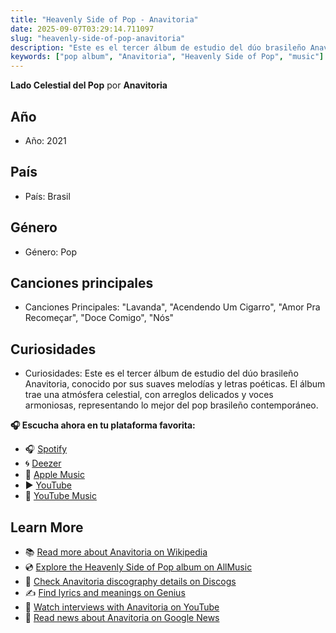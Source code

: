 ```yaml
---
title: "Heavenly Side of Pop - Anavitoria"
date: 2025-09-07T03:29:14.711097
slug: "heavenly-side-of-pop-anavitoria"
description: "Este es el tercer álbum de estudio del dúo brasileño Anavitoria, conocido por sus suaves melodías y letras poéticas."
keywords: ["pop album", "Anavitoria", "Heavenly Side of Pop", "music"]
---
```


**Lado Celestial del Pop** por **Anavitoria**

## Año
- Año: 2021
## País
- País: Brasil
## Género
- Género: Pop
## Canciones principales
- Canciones Principales: "Lavanda", "Acendendo Um Cigarro", "Amor Pra Recomeçar", "Doce Comigo", "Nós"
## Curiosidades
- Curiosidades: Este es el tercer álbum de estudio del dúo brasileño Anavitoria, conocido por sus suaves melodías y letras poéticas. El álbum trae una atmósfera celestial, con arreglos delicados y voces armoniosas, representando lo mejor del pop brasileño contemporáneo.



**🎧 Escucha ahora en tu plataforma favorita:**

- 🎧 [Spotify](https://open.spotify.com/search/Heavenly%20Side%20of%20Pop%20Anavitoria)
- 🌀 [Deezer](https://www.deezer.com/search/Heavenly%20Side%20of%20Pop%20Anavitoria)
- 🍎 [Apple Music](https://music.apple.com/search?term=Heavenly%20Side%20of%20Pop%20Anavitoria)
- ▶️ [YouTube](https://www.youtube.com/results?search_query=Heavenly%20Side%20of%20Pop%20Anavitoria)
- 🎵 [YouTube Music](https://music.youtube.com/search?q=Heavenly%20Side%20of%20Pop%20Anavitoria)

## Learn More

- 📚 [Read more about Anavitoria on Wikipedia](https://en.wikipedia.org/wiki/Anavitoria)
- 💿 [Explore the Heavenly Side of Pop album on AllMusic](https://www.allmusic.com/search/albums/Heavenly+Side+of+Pop)
- 📀 [Check Anavitoria discography details on Discogs](https://www.discogs.com/search/?q=Heavenly+Side+of+Pop+Anavitoria&type=all)
- ✍️ [Find lyrics and meanings on Genius](https://genius.com/search?q=Heavenly+Side+of+Pop%20Anavitoria)
- 🎤 [Watch interviews with Anavitoria on YouTube](https://www.youtube.com/results?search_query=Anavitoria+interview)
- 📰 [Read news about Anavitoria on Google News](https://news.google.com/search?q=Anavitoria)